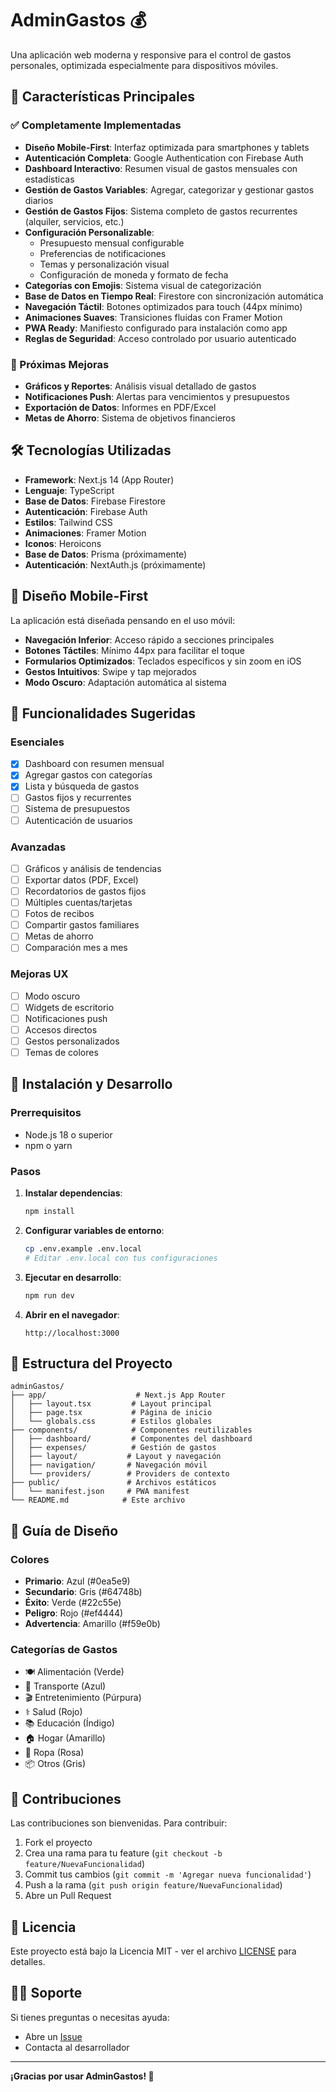 # AdminGastos 💰

Una aplicación web moderna y responsive para el control de gastos personales, optimizada especialmente para dispositivos móviles.

## 🚀 Características Principales

### ✅ Completamente Implementadas
- **Diseño Mobile-First**: Interfaz optimizada para smartphones y tablets
- **Autenticación Completa**: Google Authentication con Firebase Auth
- **Dashboard Interactivo**: Resumen visual de gastos mensuales con estadísticas
- **Gestión de Gastos Variables**: Agregar, categorizar y gestionar gastos diarios
- **Gestión de Gastos Fijos**: Sistema completo de gastos recurrentes (alquiler, servicios, etc.)
- **Configuración Personalizable**: 
  - Presupuesto mensual configurable
  - Preferencias de notificaciones
  - Temas y personalización visual
  - Configuración de moneda y formato de fecha
- **Categorías con Emojis**: Sistema visual de categorización
- **Base de Datos en Tiempo Real**: Firestore con sincronización automática
- **Navegación Táctil**: Botones optimizados para touch (44px mínimo)
- **Animaciones Suaves**: Transiciones fluidas con Framer Motion
- **PWA Ready**: Manifiesto configurado para instalación como app
- **Reglas de Seguridad**: Acceso controlado por usuario autenticado

### 🔄 Próximas Mejoras
- **Gráficos y Reportes**: Análisis visual detallado de gastos
- **Notificaciones Push**: Alertas para vencimientos y presupuestos
- **Exportación de Datos**: Informes en PDF/Excel
- **Metas de Ahorro**: Sistema de objetivos financieros

## 🛠️ Tecnologías Utilizadas

- **Framework**: Next.js 14 (App Router)
- **Lenguaje**: TypeScript
- **Base de Datos**: Firebase Firestore
- **Autenticación**: Firebase Auth
- **Estilos**: Tailwind CSS
- **Animaciones**: Framer Motion
- **Iconos**: Heroicons
- **Base de Datos**: Prisma (próximamente)
- **Autenticación**: NextAuth.js (próximamente)

## 📱 Diseño Mobile-First

La aplicación está diseñada pensando en el uso móvil:

- **Navegación Inferior**: Acceso rápido a secciones principales
- **Botones Táctiles**: Mínimo 44px para facilitar el toque
- **Formularios Optimizados**: Teclados específicos y sin zoom en iOS
- **Gestos Intuitivos**: Swipe y tap mejorados
- **Modo Oscuro**: Adaptación automática al sistema

## 🎯 Funcionalidades Sugeridas

### Esenciales
- [x] Dashboard con resumen mensual
- [x] Agregar gastos con categorías
- [x] Lista y búsqueda de gastos
- [ ] Gastos fijos y recurrentes
- [ ] Sistema de presupuestos
- [ ] Autenticación de usuarios

### Avanzadas
- [ ] Gráficos y análisis de tendencias
- [ ] Exportar datos (PDF, Excel)
- [ ] Recordatorios de gastos fijos
- [ ] Múltiples cuentas/tarjetas
- [ ] Fotos de recibos
- [ ] Compartir gastos familiares
- [ ] Metas de ahorro
- [ ] Comparación mes a mes

### Mejoras UX
- [ ] Modo oscuro
- [ ] Widgets de escritorio
- [ ] Notificaciones push
- [ ] Accesos directos
- [ ] Gestos personalizados
- [ ] Temas de colores

## 🚀 Instalación y Desarrollo

### Prerrequisitos
- Node.js 18 o superior
- npm o yarn

### Pasos

1. **Instalar dependencias**:
   ```bash
   npm install
   ```

2. **Configurar variables de entorno**:
   ```bash
   cp .env.example .env.local
   # Editar .env.local con tus configuraciones
   ```

3. **Ejecutar en desarrollo**:
   ```bash
   npm run dev
   ```

4. **Abrir en el navegador**:
   ```
   http://localhost:3000
   ```

## 📁 Estructura del Proyecto

```
adminGastos/
├── app/                    # Next.js App Router
│   ├── layout.tsx         # Layout principal
│   ├── page.tsx           # Página de inicio
│   └── globals.css        # Estilos globales
├── components/            # Componentes reutilizables
│   ├── dashboard/         # Componentes del dashboard
│   ├── expenses/          # Gestión de gastos
│   ├── layout/           # Layout y navegación
│   ├── navigation/       # Navegación móvil
│   └── providers/        # Providers de contexto
├── public/               # Archivos estáticos
│   └── manifest.json     # PWA manifest
└── README.md            # Este archivo
```

## 🎨 Guía de Diseño

### Colores
- **Primario**: Azul (#0ea5e9)
- **Secundario**: Gris (#64748b)
- **Éxito**: Verde (#22c55e)
- **Peligro**: Rojo (#ef4444)
- **Advertencia**: Amarillo (#f59e0b)

### Categorías de Gastos
- 🍽️ Alimentación (Verde)
- 🚗 Transporte (Azul)
- 🎬 Entretenimiento (Púrpura)
- ⚕️ Salud (Rojo)
- 📚 Educación (Índigo)
- 🏠 Hogar (Amarillo)
- 👕 Ropa (Rosa)
- 📦 Otros (Gris)

## 🤝 Contribuciones

Las contribuciones son bienvenidas. Para contribuir:

1. Fork el proyecto
2. Crea una rama para tu feature (`git checkout -b feature/NuevaFuncionalidad`)
3. Commit tus cambios (`git commit -m 'Agregar nueva funcionalidad'`)
4. Push a la rama (`git push origin feature/NuevaFuncionalidad`)
5. Abre un Pull Request

## 📄 Licencia

Este proyecto está bajo la Licencia MIT - ver el archivo [LICENSE](LICENSE) para detalles.

## 🙋‍♂️ Soporte

Si tienes preguntas o necesitas ayuda:

- Abre un [Issue](../../issues)
- Contacta al desarrollador

---

**¡Gracias por usar AdminGastos! 🎉**
